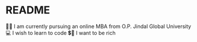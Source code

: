 # README
👩‍🎓 I am currently pursuing an online MBA from O.P. Jindal Global University
💻 I wish to learn to code
💲🤑 I want to be rich
